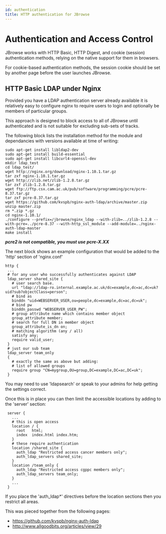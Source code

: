 ```yaml
---
id: authentication
title: HTTP authentication for JBrowse
---
```


# Authentication and Access Control

JBrowse works with HTTP Basic, HTTP Digest, and cookie (session) authentication methods, relying on the native support for them in browsers.

For cookie-based authentication methods, the session cookie should be set by another page before the user launches JBrowse.

## HTTP Basic LDAP under Nginx

Provided you have a LDAP authentication server already available it is relatively easy to configure nginx to require users to login and optionally be members of particular groups.

This approach is designed to block access to all of JBrowse until authenticated and is not suitable for excluding sub-sets of tracks.

The following block lists the installation method for the module and dependancies with versions available at time of writing:
```
sudo apt-get install libldap2-dev
sudo apt-get install build-essential
sudo apt-get install libcurl4-openssl-dev
mkdir ldap_test
cd ldap_test/
wget http://nginx.org/download/nginx-1.10.1.tar.gz
tar zxf nginx-1.10.1.tar.gz
wget http://zlib.net/zlib-1.2.8.tar.gz
tar zxf zlib-1.2.8.tar.gz
wget ftp://ftp.csx.cam.ac.uk/pub/software/programming/pcre/pcre-8.37.tar.gz
tar zxf pcre-8.37.tar.gz
wget https://github.com/kvspb/nginx-auth-ldap/archive/master.zip
unzip master.zip
rm *.zip *.gz
cd nginx-1.10.1/
./configure --prefix=/jbrowse/nginx_ldap --with-zlib=../zlib-1.2.8 --with-pcre=../pcre-8.37 --with-http_ssl_module --add-module=../nginx-auth-ldap-master
make install
```
***pcre2 is not compatible, you must use pcre-X.XX***

The next block shows an example configuration that would be added to the 'http' section of 'nginx.conf'
```
http {
 ...
 # for any user who successfully authenticates against LDAP
 ldap_server shared_site {
   # user search base.
   url "ldap://ldap-ro.internal.example.ac.uk/dc=example,dc=ac,dc=uk?uid?sub?objectClass=person";
   # bind as
   binddn "uid=WEBSERVER_USER,ou=people,dc=example,dc=ac,dc=uk";
   # bind pw
   binddn_passwd "WEBSERVER_USER_PW";
   # group attribute name which contains member object
   group_attribute member;
   # search for full DN in member object
   group_attribute_is_dn on;
   # matching algorithm (any / all)
   satisfy any;
   require valid_user;
 }
 # just our sub team
 ldap_server team_only
 {
   # exactly the same as above but adding:
   # list of allowed groups
   require group "CN=mygroup,OU=group,DC=example,DC=ac,DC=uk";
 }
```
You may need to use 'ldapsearch' or speak to your admins for help getting the settings correct.

Once this is in place you can then limit the accessible locations by adding to the 'server' section:
```
 server {
   ...
   # this is open access
   location / {
     root   html;
     index  index.html index.htm;
   }
   # these require authentication
   location /shared_site {
     auth_ldap "Restricted access cancer members only";
     auth_ldap_servers shared_site;
   }
   location /team_only {
     auth_ldap "Restricted access cgppc members only";
     auth_ldap_servers team_only;
   }
   ...
 }
```
If you place the 'auth_ldap\*' directives before the location sections then you restrict all areas.

This was pieced together from the following pages:

- <https://github.com/kvspb/nginx-auth-ldap>
- <http://www.allgoodbits.org/articles/view/29>

